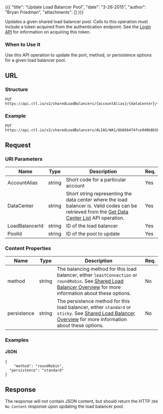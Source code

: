 {{{
  "title": "Update Load Balancer Pool",
  "date": "3-26-2015",
  "author": "Bryan Friedman",
  "attachments": []
}}}

Updates a given shared load balancer pool. Calls to this operation must include a token acquired from the authentication endpoint. See the [Login API](../Authentication/login.md) for information on acquiring this token.

### When to Use It

Use this API operation to update the port, method, or persistence options for a given load balancer pool.

## URL

### Structure

    PUT https://api.ctl.io/v2/sharedLoadBalancers/{accountAlias}/{dataCenter}/{loadBalancerId}/pools/{poolId}

### Example

    PUT https://api.ctl.io/v2/sharedLoadBalancers/ALIAS/WA1/6b66b474fce940b8b581242709b5b2f0/pools/40150dde098640e8b993de0e7417afc4

## Request

### URI Parameters

| Name | Type | Description | Req. |
| --- | --- | --- | --- |
| AccountAlias | string | Short code for a particular account | Yes |
| DataCenter | string | Short string representing the data center where the load balancer is. Valid codes can be retrieved from the [Get Data Center List](get-data-center.md) API operation. | Yes |
| LoadBalancerId | string | ID of the load balancer | Yes |
| PoolId | string | ID of the pool to update | Yes |

### Content Properties

| Name | Type | Description | Req. |
| --- | --- | --- | --- |
| method | string | The balancing method for this load balancer, either `leastConnection` or `roundRobin`. See [Shared Load Balancer Overview](shared-load-balancer-overview.md) for more information about these options. | No |
| persistence | string | The persistence method for this load balancer, either `standard` or `sticky`. See [Shared Load Balancer Overview](shared-load-balancer-overview.md) for more information about these options. | No |

### Examples

#### JSON

    {
    	"method": "roundRobin",
      "persistence": "standard"
    }

## Response

The response will not contain JSON content, but should return the HTTP `204 No Content` response upon updating the load balancer pool.
